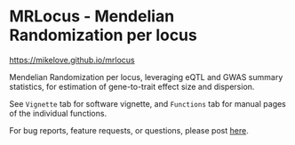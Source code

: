 # MRLocus - Mendelian Randomization per locus

<https://mikelove.github.io/mrlocus>

Mendelian Randomization per locus, leveraging eQTL
and GWAS summary statistics, for estimation of gene-to-trait
effect size and dispersion.

See `Vignette` tab for software vignette, and `Functions` tab for
manual pages of the individual functions.

For bug reports, feature requests, or questions, please post 
[here](https://github.com/mikelove/mrlocus/issues/new/choose).
